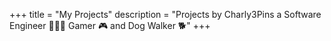 +++
title = "My Projects"
description = "Projects by Charly3Pins a Software Engineer 👨🏻‍💻 Gamer 🎮 and Dog Walker 🐕"
+++